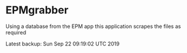 # EPMgrabber
Using a database from the EPM app this application scrapes the files as required


Latest backup: Sun Sep 22 09:19:02 UTC 2019
